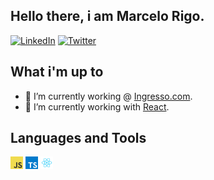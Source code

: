 ## Hello there, i am Marcelo Rigo.

<a href="https://www.linkedin.com/in/marcelo-rigo-559471229/" target="_blank"><img src="https://img.shields.io/badge/LinkedIn-%230077B5.svg?&style=flat-circle&logo=linkedin&logoColor=white" alt="LinkedIn"></a>
<a href="https://twitter.com/marckrigo" target="_blank"><img src="https://img.shields.io/badge/Twitter-%231877F2.svg?&style=flat-circle&logo=twitter&logoColor=white" alt="Twitter"></a>

## What i'm up to

- 🔭 I’m currently working @ [Ingresso.com](https://www.ingresso.com).
- 🌱 I’m currently working with [React](https://reactjs.org).

## Languages and Tools
<code><img height="20" src="https://raw.githubusercontent.com/github/explore/80688e429a7d4ef2fca1e82350fe8e3517d3494d/topics/javascript/javascript.png"></code>
<code><img height="20" src="https://raw.githubusercontent.com/github/explore/80688e429a7d4ef2fca1e82350fe8e3517d3494d/topics/typescript/typescript.png"></code>
<code><img height="20" src="https://raw.githubusercontent.com/github/explore/80688e429a7d4ef2fca1e82350fe8e3517d3494d/topics/react/react.png"></code>
